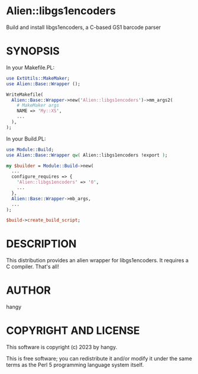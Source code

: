 # Alien::libgs1encoders

Build and install libgs1encoders, a C-based GS1 barcode parser

# SYNOPSIS

In your Makefile.PL:

```perl
use ExtUtils::MakeMaker;
use Alien::Base::Wrapper ();

WriteMakefile(
  Alien::Base::Wrapper->new('Alien::libgs1encoders')->mm_args2(
    # MakeMaker args
    NAME => 'My::XS',
    ...
  ),
);
```

In your Build.PL:

```perl
use Module::Build;
use Alien::Base::Wrapper qw( Alien::libgs1encoders !export );

my $builder = Module::Build->new(
  ...
  configure_requires => {
    'Alien::libgs1encoders' => '0',
    ...
  },
  Alien::Base::Wrapper->mb_args,
  ...
);

$build->create_build_script;
```

# DESCRIPTION

This distribution provides an alien wrapper for libgs1encoders. It requires a C
compiler. That's all!

# AUTHOR

hangy

# COPYRIGHT AND LICENSE

This software is copyright (c) 2023 by hangy.

This is free software; you can redistribute it and/or modify it under
the same terms as the Perl 5 programming language system itself.
